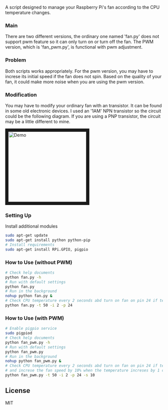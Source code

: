 A script designed to manage your Raspberry Pi's fan according to the CPU temperature changes.

### Main
There are two different versions, the ordinary one named 'fan.py' does not support pwm feature so it can only turn on or turn off the fan.
The PWM version, which is 'fan_pwm.py', is functional with pwm adjustment.

### Problem
Both scripts works appropriately.
For the pwm version, you may have to increse its initial speed if the fan does not spin.
Based on the quality of your fan, it could make more noise when you are using the pwm version.

### Modification
You may have to modify your ordinary fan with an transistor. It can be found in some old electronic devices.
I used an '1AM' NPN transistor so the circuit could be the following diagram. If you are using a PNP transistor, the circuit may be a little different to mine.

<img src="https://github.com/xswxm/Smart_Fan_for_Raspberry_Pi/blob/master/demo.png?raw=true" 
alt="Demo" width="249" height="224" border="10" />

### Setting Up
Install additional modules
```sh
sudo apt-get update
sudo apt-get install python python-pip
# Install requirements
sudo apt-get install RPi.GPIO, pigpio
```

### How to Use (without PWM)
```sh
# Check help documents
python fan.py -h
# Run with default settings
python fan.py
# Run in the background
nohup python fan.py &
# Check CPU temperature every 2 seconds abd turn on fan on pin 24 if temperature is higher than 50 celsius
python fan.py -t 50 -i 2 -p 24
```

### How to Use (with PWM)
```sh
# Enable pigpio service
sudo pigpiod
# Check help documents
python fan_pwm.py -h
# Run with default settings
python fan_pwm.py
# Run in the background
nohup python fan_pwm.py &
# Check CPU temperature every 2 seconds abd turn on fan on pin 24 if temperature is higher than 50 celsius,
# and increse the fan speed by 10% when the temperature increses by 1 celisus
python fan_pwm.py -t 50 -i 2 -p 24 -s 10
```

License
----
MIT
